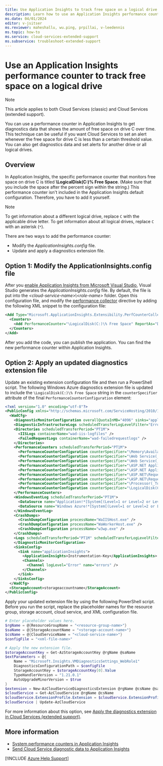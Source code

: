 ```yaml
---
title: Use Application Insights to track free space on a logical drive
description: Learn how to use an Application Insights performance counter to track free space on a logical drive in Cloud Services.
ms.date: 04/01/2024
editor: v-jsitser
ms.reviewer: maheshallu, wu.ping, prpillai, v-leedennis
ms.topic: how-to
ms.service: cloud-services-extended-support
ms.subservice: troubleshoot-extended-support
---
```

# Use an Application Insights performance counter to track free space on a logical drive

> [!NOTE]
> This article applies to both Cloud Services (classic) and Cloud Services (extended support).

You can use a performance counter in Application Insights to get diagnostics data that shows the amount of free space on drive C over time. This technique can be useful if you want Cloud Services to set an alert whenever the free space for drive C is less than a certain threshold value. You can also get diagnostics data and set alerts for another drive or all logical drives.

## Overview

In Application Insights, the specific performance counter that monitors free space on drive C is titled **\LogicalDisk(C:)% Free Space**. (Make sure that you include the space after the percent sign within the string.) This performance counter isn't included in the Application Insights default configuration. Therefore, you have to add it yourself.

> [!NOTE]
> To get information about a different logical drive, replace `C` with the applicable drive letter. To get information about all logical drives, replace `C` with an asterisk (`*`).

There are two ways to add the performance counter:  

- Modify the *ApplicationInsights.config* file.
- Update and apply a diagnostics extension file.

## Option 1: Modify the ApplicationInsights.config file

After you [enable Application Insights from Microsoft Visual Studio](/azure/azure-monitor/app/asp-net-core#enable-application-insights-server-side-telemetry-visual-studio), Visual Studio generates the *ApplicationInsights.config* file. By default, the file is put into the *\<cloud-service-name>\\\<role-name>* folder. Open this configuration file, and modify the [performance collector](/azure/azure-monitor/app/configuration-with-applicationinsights-config#performance-collector) directive by adding the following XML snippet to the configuration file:

```xml
<Add Type="Microsoft.ApplicationInsights.Extensibility.PerfCounterCollector.PerformanceCollectorModule, Microsoft.AI.PerfCounterCollector">
  <Counters>
    <Add PerformanceCounter="\LogicalDisk(C:)\% Free Space" ReportAs="Disk Free % (C:)" />
  </Counters>
</Add>
```

After you add the code, you can publish the application. You can find the new performance counter within Application Insights.

## Option 2: Apply an updated diagnostics extension file

Update an existing extension configuration file and then run a PowerShell script. The following Windows Azure diagnostics extension file is updated to include the `\LogicalDisk(C:)\% Free Space` string in the `counterSpecifier` attribute of the final `PerformanceCounterConfiguration` element:

```xml
<?xml version="1.0" encoding="utf-8"?>
<PublicConfig xmlns="http://schemas.microsoft.com/ServiceHosting/2010/10/DiagnosticsConfiguration">
  <WadCfg>
    <DiagnosticMonitorConfiguration overallQuotaInMB="4096" sinks="applicationInsights.errors">
    <DiagnosticInfrastructureLogs scheduledTransferLogLevelFilter="Error" />
    <Directories scheduledTransferPeriod="PT1M">
      <IISLogs containerName="wad-iis-logfiles" />
      <FailedRequestLogs containerName="wad-failedrequestlogs" />
    </Directories>
    <PerformanceCounters scheduledTransferPeriod="PT1M">
      <PerformanceCounterConfiguration counterSpecifier="\Memory\Available MBytes" sampleRate="PT3M" />
      <PerformanceCounterConfiguration counterSpecifier="\Web Service(_Total)\ISAPI Extension Requests/sec" sampleRate="PT3M" />
      <PerformanceCounterConfiguration counterSpecifier="\Web Service(_Total)\Bytes Total/Sec" sampleRate="PT3M" />
      <PerformanceCounterConfiguration counterSpecifier="\ASP.NET Applications(__Total__)\Requests/Sec" sampleRate="PT3M" />
      <PerformanceCounterConfiguration counterSpecifier="\ASP.NET Applications(__Total__)\Errors Total/Sec" sampleRate="PT3M" />
      <PerformanceCounterConfiguration counterSpecifier="\ASP.NET\Requests Queued" sampleRate="PT3M" />
      <PerformanceCounterConfiguration counterSpecifier="\ASP.NET\Requests Rejected" sampleRate="PT3M" />
      <PerformanceCounterConfiguration counterSpecifier="\Processor(_Total)\% Processor Time" sampleRate="PT3M" />
      <PerformanceCounterConfiguration counterSpecifier="\LogicalDisk(C:)\% Free Space" sampleRate="PT3M" />
    </PerformanceCounters>
    <WindowsEventLog scheduledTransferPeriod="PT1M">
      <DataSource name="Application!*[System[(Level=1 or Level=2 or Level=3)]]" />
      <DataSource name="Windows Azure!*[System[(Level=1 or Level=2 or Level=3 or Level=4)]]" />
    </WindowsEventLog>
    <CrashDumps>
      <CrashDumpConfiguration processName="WaIISHost.exe" />
      <CrashDumpConfiguration processName="WaWorkerHost.exe" />
      <CrashDumpConfiguration processName="w3wp.exe" />
    </CrashDumps>
    <Logs scheduledTransferPeriod="PT1M" scheduledTransferLogLevelFilter="Error" />
    </DiagnosticMonitorConfiguration>
    <SinksConfig>
      <Sink name="applicationInsights">
        <ApplicationInsights>Instrumentation-Key</ApplicationInsights>
        <Channels>
          <Channel logLevel="Error" name="errors" />
        </Channels>
      </Sink>
    </SinksConfig>
  </WadCfg>
  <StorageAccount>storageaccountname</StorageAccount>
</PublicConfig>
```

Apply your updated extension file by using the following PowerShell script. Before you run the script, replace the placeholder names for the resource group, storage account, cloud service, and XML configuration file.

```powershell
# Enter placeholder values here.
$rgName = @{ResourceGroupName = "<resource-group-name>"}
$saName = @{StorageAccountName = "<storage-account-name>"}
$csName = @{CloudServiceName = "<cloud-service-name>"}
$configFile = "<xml-file-name>"

# Apply the new extension file.
$storageAccountKey = Get-AzStorageAccountKey @rgName @saName
$extParameters = @{
    Name = "Microsoft.Insights.VMDiagnosticsSettings_WebRole1"
    DiagnosticsConfigurationPath = $configFile
    StorageAccountKey = $storageAccountKey[0].Value
    TypeHandlerVersion = "1.21.0.1"
    AutoUpgradeMinorVersion = $true
}
$extension = New-AzCloudServiceDiagnosticsExtension @rgName @csName @saName @extParameters
$cloudService = Get-AzCloudService @rgName @csName
$cloudService.ExtensionProfile.Extension = $cloudService.ExtensionProfile.Extension + $extension
$cloudService | Update-AzCloudService
```

For more information about this option, see [Apply the diagnostics extension in Cloud Services (extended support)](/azure/cloud-services-extended-support/enable-wad).

## More information

- [System performance counters in Application Insights](/azure/azure-monitor/app/performance-counters)
- [Send Cloud Service diagnostic data to Application Insights](/azure/azure-monitor/agents/diagnostics-extension-to-application-insights)

[!INCLUDE [Azure Help Support](../../../includes/azure-help-support.md)]
